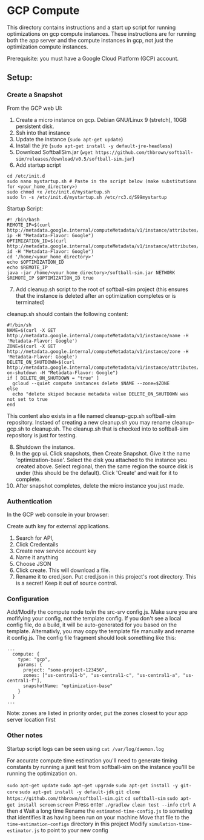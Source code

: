 # GCP Compute

This directory contains instructions and a start up script for running optimizations on gcp compute instances. These
instructions are for running both the app server and the compute instances in gcp, not just the optimization compute instances.

Prerequisite: you must have a Google Cloud Platform (GCP) account.

## Setup:

### Create a Snapshot

From the GCP web UI:

1. Create a micro instance on gcp. Debian GNU/Linux 9 (stretch), 10GB persistent disk.
2. Ssh into that instance
3. Update the instance (`sudo apt-get update`)
4. Install the jre (`sudo apt-get install -y default-jre-headless`)
5. Download SoftballSim.jar (`wget https://github.com/thbrown/softball-sim/releases/download/v0.5/softball-sim.jar`)
6. Add startup script

```
cd /etc/init.d
sudo nano mystartup.sh # Paste in the script below (make substitutions for <your_home_directory>)
sudo chmod +x /etc/init.d/mystartup.sh
sudo ln -s /etc/init.d/mystartup.sh /etc/rc3.d/S99mystartup
```

Startup Script:

```
#! /bin/bash
REMOTE_IP=$(curl http://metadata.google.internal/computeMetadata/v1/instance/attributes/remote-ip -H "Metadata-Flavor: Google")
OPTIMIZATION_ID=$(curl http://metadata.google.internal/computeMetadata/v1/instance/attributes/optimization-id -H "Metadata-Flavor: Google")
cd '/home/<your_home_directory>'
echo $OPTIMIZATION_ID
echo $REMOTE_IP
java -jar /home/<your_home_directory>/softball-sim.jar NETWORK $REMOTE_IP $OPTIMIZATION_ID true
```

7. Add cleanup.sh script to the root of softball-sim project (this ensures that the instance is deleted after an optimization completes or is terminated)

cleanup.sh should contain the following content:

```
#!/bin/sh
NAME=$(curl -X GET http://metadata.google.internal/computeMetadata/v1/instance/name -H 'Metadata-Flavor: Google')
ZONE=$(curl -X GET http://metadata.google.internal/computeMetadata/v1/instance/zone -H 'Metadata-Flavor: Google')
DELETE_ON_SHUTDOWN=$(curl http://metadata.google.internal/computeMetadata/v1/instance/attributes/delete-on-shutdown -H "Metadata-Flavor: Google")
if [ DELETE_ON_SHUTDOWN = "true" ]
  gcloud --quiet compute instances delete $NAME --zone=$ZONE
else
  echo "delete skiped because metadata value DELETE_ON_SHUTDOWN was not set to true
end
```

This content also exists in a file named cleanup-gcp.sh softball-sim repository. Instaed of creating a new cleanup.sh you may rename cleanup-gcp.sh to cleanup.sh. The cleanup.sh that is checked into to softball-sim repository is just for testing.

8. Shutdown the instance.
9. In the gcp ui. Click snapshots, then Create Snapshot. Give it the name 'optimization-base'. Select the disk you attached to the instance you created above. Select regional, then the same region the source disk is under (this should be the default). Click 'Create' and wait for it to complete.
10. After snapshot completes, delete the micro instance you just made.

### Authentication

In the GCP web console in your browser:

Create auth key for external applications.

1. Search for API,
2. Click Credentails
3. Create new service account key
4. Name it anything
5. Choose JSON
6. Click create. This will download a file.
7. Rename it to cred.json. Put cred.json in this project's root directory. This is a secret! Keep it out of source control.

### Configuration

Add/Modify the compute node to/in the src-srv config.js. Make sure you are mofifying your config, not the template config. If you don't see a local config file, do a build, it will be auto-generated for you based on the template. Alternativly, you may copy the template file manually and rename it config.js. The config file fragment should look something like this:

```
...
  compute: {
    type: "gcp",
    params: {
      project: "some-project-123456",
      zones: ["us-central1-b", "us-central1-c", "us-central1-a", "us-central1-f"],
      snapshotName: "optimization-base"
    }
  }
...
```

Note: zones are listed in priority order, put the zones closest to your app server location first

### Other notes

Startup script logs can be seen using `cat /var/log/daemon.log`

For accurate compute time estimation you'll need to generate timing constants by running a junit test
from softball-sim on the instance you'lll be running the optimization on.

`sudo apt-get update`
`sudo apt-get upgrade`
`sudo apt-get install -y git-core`
`sudo apt-get install -y default-jdk`
`git clone https://github.com/thbrown/softball-sim.git`
`cd softball-sim`
`sudo apt-get install screen`
`screen`
Press enter
`./gradlew clean test --info`
`ctrl A` then `d`
Wait a long time
Rename the `estimated-time-config.js` to someting that identifies it as having been run on your machine
Move that file to the `time-estimation-configs` directory in this project
Modify `simulation-time-estimator.js` to point to your new config
